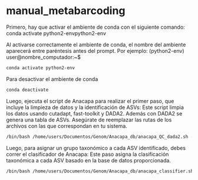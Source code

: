 # manual_metabarcoding
Primero, hay que activar el ambiente de conda con el siguiente comando:
conda activate python2-envpython2-env

Al activarse correctamente el ambiente de conda, el nombre del ambiente aparecerá entre paréntesis antes del prompt.
Por ejemplo: (python2-env) user@nombre_computador:~$

```bash
conda activate python2-env
```
Para desactivar el ambiente de conda

```bash
conda deactivate
```

Luego, ejecuta el script de Anacapa para realizar el primer paso, que incluye la limpieza de datos y la identificación de ASVs:
Este script limpia los datos usando cutadapt, fast-toolkit y DADA2. Además con DADA2 se genera una tabla de ASVs.
Asegúrate de reemplazar las rutas de los archivos con las que correspondan en tu sistema.

```bash
/bin/bash /home/users/Documentos/Genom/Anacapa_db/anacapa_QC_dada2.sh -i /home/users/Documentos/Genom/dexmul_arms_al -o /home/users/Documentos/Genom/out_anacapa -d /home/users/Documentos/Genom/Anacapa_db -a nextera -t Miseq -f /home/users/Documentos/Genom/Anacapa_db/forward_primers.txt -r /home/users/Documentos/Genom/Anacapa_db/reverse_primers.txt -e /home/users/Documentos/Genom/Anacapa_db/metabarcode_loci_min_merge_length.txt -g -l
 ```

Luego, para asignar un grupo taxonómico a cada ASV identificado, debes correr el clasificador de Anacapa:
Este paso asigna la clasificación taxonómica a cada ASV basado en la base de datos proporcionada.

```bash
/bin/bash /home/users/Documentos/Genom/Anacapa_db/anacapa_classifier.sh -o  /home/users/Documentos/Genom/out_anacapa/ -d /home/users/Documentos/Genom/Anacapa_db/ -l
```
